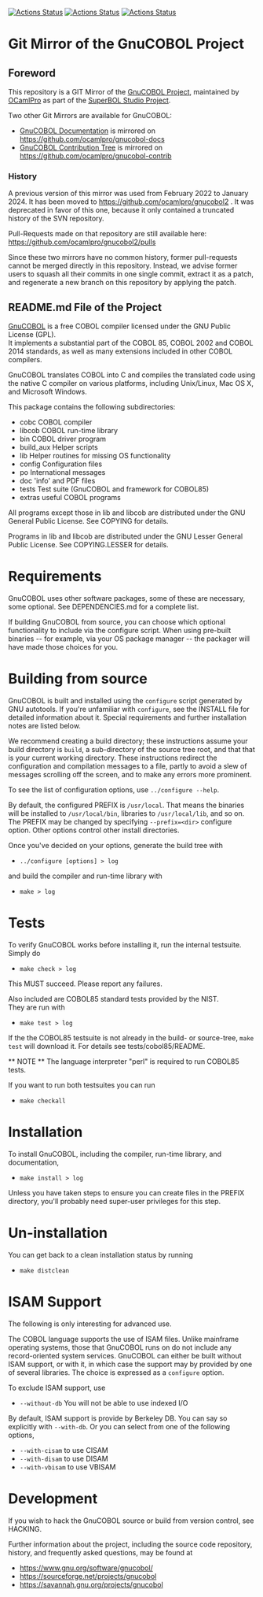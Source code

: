 [![Actions Status](https://github.com/ocamlpro/gnucobol/workflows/Ubuntu%20Workflow/badge.svg)](https://github.com/ocamlpro/gnucobol/actions/workflows/ubuntu.yml)
[![Actions Status](https://github.com/ocamlpro/gnucobol/workflows/Windows%20Workflow/badge.svg)](https://github.com/ocamlpro/gnucobol/actions/workflows/windows.yml)
[![Actions Status](https://github.com/ocamlpro/gnucobol/workflows/MacOS%20Workflow/badge.svg)](https://github.com/ocamlpro/gnucobol/actions/workflows/macos.yml)

# Git Mirror of the GnuCOBOL Project

## Foreword

This repository is a GIT Mirror of the [GnuCOBOL
Project](https://gnucobol.sourceforge.io/), maintained by
[OCamlPro](https://ocamlpro.com) as part of the [SuperBOL Studio
Project](https://get-superbol.com).

Two other Git Mirrors are available for GnuCOBOL:

* [GnuCOBOL Documentation](https://sourceforge.net/p/gnucobol/code/HEAD/tree/external-doc/) is mirrored on https://github.com/ocamlpro/gnucobol-docs
* [GnuCOBOL Contribution Tree](https://sourceforge.net/p/gnucobol/contrib/HEAD/tree/) is mirrored on https://github.com/ocamlpro/gnucobol-contrib

### History

A previous version of this mirror was used from February 2022 to
January 2024. It has been moved to
https://github.com/ocamlpro/gnucobol2 . It was deprecated in favor of
this one, because it only contained a truncated history of the SVN
repository.

Pull-Requests made on that repository are still available here:
https://github.com/ocamlpro/gnucobol2/pulls

Since these two mirrors have no common history, former pull-requests
cannot be merged directly in this repository. Instead, we advise
former users to squash all their commits in one single commit, extract
it as a patch, and regenerate a new branch on this repository by
applying the patch.

## README.md File of the Project

[GnuCOBOL](https://www.gnu.org/software/gnucobol/) is a free
COBOL compiler licensed under the GNU Public License (GPL).  
It implements a substantial part of the COBOL 85,
COBOL 2002 and COBOL 2014 standards, as well as many extensions
included in other COBOL compilers.

GnuCOBOL translates COBOL into C and compiles the translated code
using the native C compiler on various platforms, including Unix/Linux,
Mac OS X, and Microsoft Windows.

This package contains the following subdirectories:

*    cobc        COBOL compiler
*    libcob      COBOL run-time library
*    bin         COBOL driver program
*    build_aux   Helper scripts
*    lib         Helper routines for missing OS functionality
*    config      Configuration files
*    po          International messages
*    doc         'info' and PDF files
*    tests       Test suite (GnuCOBOL and framework for COBOL85)
*    extras      useful COBOL programs

All programs except those in lib and libcob are distributed under
the GNU General Public License.  See COPYING for details.

Programs in lib and libcob are distributed under the GNU Lesser
General Public License.  See COPYING.LESSER for details.

Requirements
============

GnuCOBOL uses other software packages, some of these are necessary,
some optional.  See DEPENDENCIES.md for a complete list.

If building GnuCOBOL from source, you can choose which optional
functionality to include via the configure script.  When using
pre-built binaries -- for example, via your OS package 
manager -- the packager will have made those choices for you.  

Building from source
====================

GnuCOBOL is built and installed using the `configure` script generated
by GNU autotools.  If you're unfamiliar with `configure`, see the
INSTALL file for detailed information about it.  Special requirements
and further installation notes are listed below.

We recommend creating a build directory; these instructions assume
your build directory is `build`, a sub-directory of the source tree
root, and that that is your current working directory.  These
instructions redirect the configuration and compilation messages to a
file, partly to avoid a slew of messages scrolling off the screen, and
to make any errors more prominent.

To see the list of configuration options, use `../configure --help`. 

By default, the configured PREFIX is `/usr/local`.  That means the
binaries will be installed to `/usr/local/bin`, libraries to
`/usr/local/lib`, and so on.  The PREFIX may be changed by specifying
`--prefix=<dir>` configure option.  Other options control other 
install directories.  

Once you've decided on your options, generate the build tree with

*  `../configure [options] > log` 

and build the compiler and run-time library with 

*  `make > log`

Tests
=====

To verify GnuCOBOL works before installing it, run the internal
testsuite. Simply do

*  `make check > log`

This MUST succeed.  Please report any failures.

Also included are COBOL85 standard tests provided by the NIST.  
They are run with

* `make test > log`

If the the COBOL85 testsuite is not already in the build- or source-tree,
`make test` will download it.  For details see tests/cobol85/README.

** NOTE **
   The language interpreter "perl" is required to run COBOL85 tests.


 If you want to run both testsuites you can run
 
 *  `make checkall`

Installation
============

To install GnuCOBOL, including the compiler, run-time library, and
documentation, 
 
 * `make install > log`

Unless you have taken steps to ensure you can create files in the
PREFIX directory, you'll probably need super-user privileges for this step.  


Un-installation
===============

You can get back to a clean installation status by running

*  `make distclean`

ISAM Support
============

The following is only interesting for advanced use.  

The COBOL language supports the use of ISAM files.  Unlike mainframe
operating systems, those that GnuCOBOL runs on do not include any
record-oriented system services. GnuCOBOL can either be built without
ISAM support, or with it, in which case the support may by provided by
one of several libraries.  The choice is expressed as a `configure`
option.

To exclude ISAM support, use 

*  `--without-db` You will not be able to use indexed I/O

By default, ISAM support is provide by Berkeley DB. You can say so
explicitly with `--with-db`.  Or you can select from one of the
following options,

*  `--with-cisam` to use CISAM
*  `--with-disam` to use DISAM
*  `--with-vbisam` to use VBISAM

Development
===========

If you wish to hack the GnuCOBOL source or build from version control,
see HACKING.

Further information about the project, including the source code repository,
history, and frequently asked questions, may be found at 

*  https://www.gnu.org/software/gnucobol/
*  https://sourceforge.net/projects/gnucobol
*  https://savannah.gnu.org/projects/gnucobol

